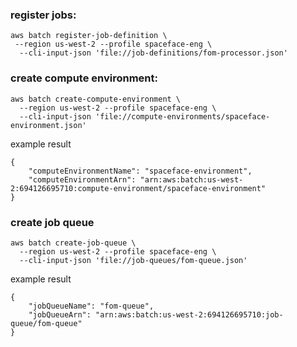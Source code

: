 ### register jobs:

```
aws batch register-job-definition \
 --region us-west-2 --profile spaceface-eng \
  --cli-input-json 'file://job-definitions/fom-processor.json'
```

### create compute environment:
```
aws batch create-compute-environment \
  --region us-west-2 --profile spaceface-eng \
  --cli-input-json 'file://compute-environments/spaceface-environment.json'
```

example result
```
{
    "computeEnvironmentName": "spaceface-environment",
    "computeEnvironmentArn": "arn:aws:batch:us-west-2:694126695710:compute-environment/spaceface-environment"
}
```

### create job queue
```
aws batch create-job-queue \
  --region us-west-2 --profile spaceface-eng \
  --cli-input-json 'file://job-queues/fom-queue.json'
```

example result
```
{
    "jobQueueName": "fom-queue",
    "jobQueueArn": "arn:aws:batch:us-west-2:694126695710:job-queue/fom-queue"
}
```

